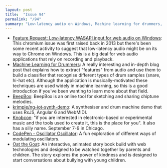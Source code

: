```yaml
---
layout: post
title:  "Issue 94"
permalink: "/94"
summary: "Low-latency audio on Windows, Machine learning for drummers, oscillators that oscillate."
---
```


- [Feature Request: Low-latency WASAPI input for web audio on Windows](https://bugs.chromium.org/p/chromium/issues/detail?id=316908): This chromium issue was first raised back in 2013 but there's been some recent activity to suggest that low-latency audio might be on its way to Chrome on Windows. This is a big deal for web audio applications that rely on recording and playback.
- [Machine Learning for Drummers](http://blog.petersobot.com/machine-learning-for-drummers): A really interesting and in-depth blog post that explains how to extract "features" from audio and use them to build a classifier that recognise different types of drum samples (snare, hi-hat etc). Although the application is musically-motivated these techniques are used widely in machine learning, so this is a good introduction if you've been wanting to learn more about that field.
- [BeepBox](https://wwww.beepbox.co/): BeepBox is an online tool for sketching and sharing chiptune melodies.
- [krimple/ng-iot-synth-demo](https://github.com/krimple/ng-iot-synth-demo): A synthesiser and drum machine demo that uses RxJS, Angular 6 and WebMIDI.
- [Knobcon](https://www.knobcon.com/): "if you are interested in electronic-based or experimental music and the tools used to create it, this is the place for you". It also has a silly name. September 7-9 in Chicago.
- [CodePen - Oscillator Oscillator](https://codepen.io/terabaud/full/ZRybwg/): A fun exploration of different ways of modulating oscillators.
- [Oat the Goat](http://oatthegoat.co.nz/): An interactive, animated story book build with web technologies and designed to be watched together by parents and children. The story explores the power of kindness and is designed to start conversations about bullying with young children.
